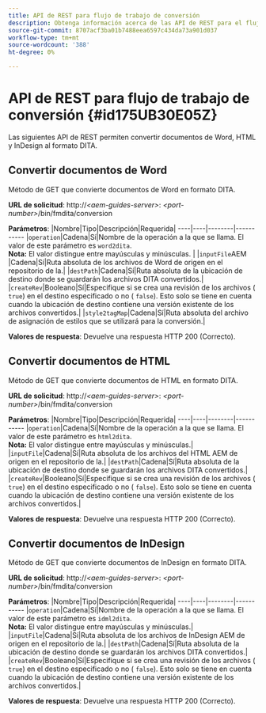 ```yaml
---
title: API de REST para flujo de trabajo de conversión
description: Obtenga información acerca de las API de REST para el flujo de trabajo de conversión
source-git-commit: 8707acf3ba01b7488eea6597c434da73a901d037
workflow-type: tm+mt
source-wordcount: '388'
ht-degree: 0%

---
```



# API de REST para flujo de trabajo de conversión {#id175UB30E05Z}

Las siguientes API de REST permiten convertir documentos de Word, HTML y InDesign al formato DITA.

## Convertir documentos de Word

Método de GET que convierte documentos de Word en formato DITA.

**URL de solicitud**: http://*&lt;aem-guides-server>*: *&lt;port-number>*/bin/fmdita/conversion

**Parámetros**: |Nombre|Tipo|Descripción|Requerida| ----|----|--------|----------- |``operation``|Cadena|Sí|Nombre de la operación a la que se llama. El valor de este parámetro es ``word2dita``. <br> **Nota:** El valor distingue entre mayúsculas y minúsculas. | |`inputFile`AEM |Cadena|Sí|Ruta absoluta de los archivos de Word de origen en el repositorio de la.| |`destPath`|Cadena|Sí|Ruta absoluta de la ubicación de destino donde se guardarán los archivos DITA convertidos.| |`createRev`|Booleano|Sí|Especifique si se crea una revisión de los archivos \( `true`\) en el destino especificado o no \( `false`\). Esto solo se tiene en cuenta cuando la ubicación de destino contiene una versión existente de los archivos convertidos.| |`style2tagMap`|Cadena|Sí|Ruta absoluta del archivo de asignación de estilos que se utilizará para la conversión.|

**Valores de respuesta**: Devuelve una respuesta HTTP 200 \(Correcto\).

## Convertir documentos de HTML

Método de GET que convierte documentos de HTML en formato DITA.

**URL de solicitud**: http://*&lt;aem-guides-server>*: *&lt;port-number>*/bin/fmdita/conversion

**Parámetros**: |Nombre|Tipo|Descripción|Requerida| ----|----|--------|----------- |`operation`|Cadena|Sí|Nombre de la operación a la que se llama. El valor de este parámetro es ``html2dita``. <br> **Nota:** El valor distingue entre mayúsculas y minúsculas.| |`inputFile`|Cadena|Sí|Ruta absoluta de los archivos del HTML AEM de origen en el repositorio de la.| |`destPath`|Cadena|Sí|Ruta absoluta de la ubicación de destino donde se guardarán los archivos DITA convertidos.| |`createRev`|Booleano|Sí|Especifique si se crea una revisión de los archivos \( `true`\) en el destino especificado o no \( `false`\). Esto solo se tiene en cuenta cuando la ubicación de destino contiene una versión existente de los archivos convertidos.|

**Valores de respuesta**: Devuelve una respuesta HTTP 200 \(Correcto\).

## Convertir documentos de InDesign

Método de GET que convierte documentos de InDesign en formato DITA.

**URL de solicitud**: http://*&lt;aem-guides-server>*: *&lt;port-number>*/bin/fmdita/conversion

**Parámetros**: |Nombre|Tipo|Descripción|Requerida| ----|----|--------|----------- |``operation``|Cadena|Sí|Nombre de la operación a la que se llama. El valor de este parámetro es ``idml2dita``. <br> **Nota:** El valor distingue entre mayúsculas y minúsculas.| |`inputFile`|Cadena|Sí|Ruta absoluta de los archivos de InDesign AEM de origen en el repositorio de la.| |`destPath`|Cadena|Sí|Ruta absoluta de la ubicación de destino donde se guardarán los archivos DITA convertidos.| |`createRev`|Booleano|Sí|Especifique si se crea una revisión de los archivos \( `true`\) en el destino especificado o no \( `false`\). Esto solo se tiene en cuenta cuando la ubicación de destino contiene una versión existente de los archivos convertidos.|

**Valores de respuesta**: Devuelve una respuesta HTTP 200 \(Correcto\).

